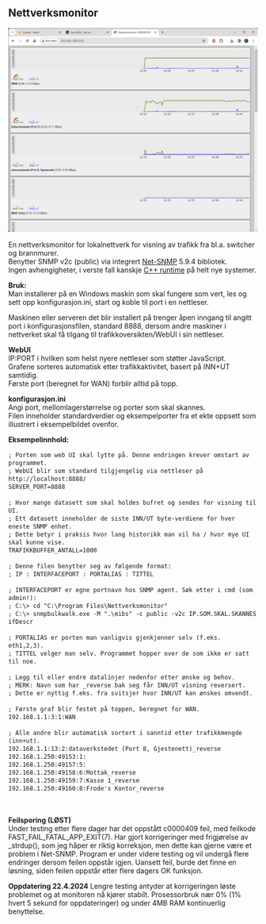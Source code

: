 ﻿## Nettverksmonitor

![Example UI_1](eksempelbilde1.png) 

En nettverksmonitor for lokalnettverk for visning av trafikk fra bl.a. switcher og brannmurer.  
Benytter SNMP v2c (public) via integrert [Net-SNMP](http://www.net-snmp.org/) 5.9.4 bibliotek.  
Ingen avhengigheter, i verste fall kanskje [C++ runtime](https://learn.microsoft.com/en-us/cpp/windows/latest-supported-vc-redist?view=msvc-170) på helt nye systemer.  

**Bruk:**  
Man installerer på en Windows maskin som skal fungere som vert, les og sett opp konfigurasjon.ini, start og koble til port i en nettleser.  

Maskinen eller serveren det blir installert på trenger åpen inngang til angitt port i konfigurasjonsfilen, 
standard 8888, dersom andre maskiner i nettverket skal få tilgang til trafikkoversikten/WebUI i sin nettleser.  

**WebUI**  
IP:PORT i hvilken som helst nyere nettleser som støtter JavaScript.  
Grafene sorteres automatisk etter trafikkaktivitet, basert på INN+UT samtidig.  
Første port (beregnet for WAN) forblir alltid på topp.  

**konfigurasjon.ini**  
Angi port, mellomlagerstørrelse og porter som skal skannes.  
Filen inneholder standardverdier og eksempelporter fra et ekte oppsett som illustrert i eksempelbildet ovenfor.

**Eksempelinnhold:**  

	; Porten som web UI skal lytte på. Denne endringen krever omstart av programmet.
	; WebUI blir som standard tilgjengelig via nettleser på http://localhost:8888/
	SERVER_PORT=8888

	; Hvor mange datasett som skal holdes bufret og sendes for visning til UI.
	; Ett datasett inneholder de siste INN/UT byte-verdiene for hver eneste SNMP enhet.
	; Dette betyr i praksis hvor lang historikk man vil ha / hvor mye UI skal kunne vise.
	TRAFIKKBUFFER_ANTALL=1000

	; Denne filen benytter seg av følgende format:
	; IP : INTERFACEPORT : PORTALIAS : TITTEL

	; INTERFACEPORT er egne portnavn hos SNMP agent. Søk etter i cmd (som admin!):
	; C:\> cd "C:\Program Files\Nettverksmonitor"
	; C:\> snmpbulkwalk.exe -M ".\mibs" -c public -v2c IP.SOM.SKAL.SKANNES ifDescr

	; PORTALIAS er porten man vanligvis gjenkjenner selv (f.eks. eth1,2,3).
	; TITTEL velger man selv. Programmet hopper over de som ikke er satt til noe.

	; Legg til eller endre datalinjer nedenfor etter ønske og behov.
	; MERK: Navn som har _reverse bak seg får INN/UT visning reversert.
	; Dette er nyttig f.eks. fra svitsjer hvor INN/UT kan ønskes omvendt.

	; Første graf blir festet på toppen, beregnet for WAN.
	192.168.1.1:3:1:WAN

	; Alle andre blir automatisk sortert i sanntid etter trafikkmengde (inn+ut).
	192.168.1.1:13:2:dataverkstedet (Port 8, Gjestenett)_reverse
	192.168.1.250:49153:1:
	192.168.1.250:49157:5:
	192.168.1.250:49158:6:Mottak_reverse
	192.168.1.250:49159:7:Kasse 1_reverse
	192.168.1.250:49160:8:Frode's Kontor_reverse
   
   
**Feilsporing (LØST)**  
Under testing etter flere dager har det oppstått c0000409 feil, med feilkode FAST_FAIL_FATAL_APP_EXIT(7). 
Har gjort korrigeringer med frigjørelse av _strdup(), som jeg håper er riktig korreksjon, 
men dette kan gjerne være et problem i Net-SNMP. Program er under videre testing og vil undergå flere 
endringer dersom feilen oppstår igjen. Uansett feil, burde det finne en løsning, siden feilen oppstår 
etter flere dagers OK funksjon.

**Oppdatering 22.4.2024**
Lengre testing antyder at korrigeringen løste problemet og at monitoren nå kjører stabilt. 
Prosessorbruk nær 0% (1% hvert 5 sekund for oppdateringer) og under 4MB RAM kontinuerlig benyttelse.
